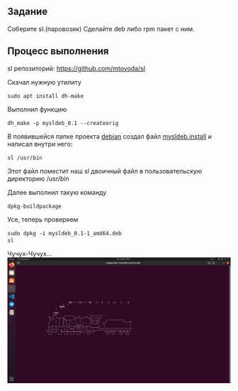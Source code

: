 ## Задание
Соберите sl.(паровозик)
Сделайте deb либо rpm пакет с ним.

## Процесс выполнения

sl репозиторий: https://github.com/mtoyoda/sl

Скачал нужную утилиту
```
sudo apt install dh-make
```
Выполнил функцию 
```
dh_make -p mysldeb_0.1 --createorig
```
В появившейся папке проекта [debian](sl/debian) создал файл [mysldeb.install](sl/debian/mysldeb.install) и написал внутри него:
```
sl /usr/bin
```
Этот файл поместит наш sl двоичный файл в пользовательскую директорию /usr/bin

Далее выполнил такую команду
```
dpkg-buildpackage
```
Усе, теперь проверяем
```
sudo dpkg -i mysldeb_0.1-1_amd64.deb
sl
```
Чучух-Чучух...
![train](https://raw.githubusercontent.com/DumDereDum/UNIX_hse/master/27.05.2020/train.png)

